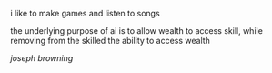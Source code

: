 i like to make games and listen to songs
 
 
 
the underlying purpose of ai is to allow wealth to access skill, while removing from the skilled the ability to access wealth
 
*joseph browning*
